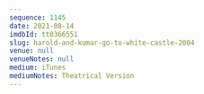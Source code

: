 ```yaml
---
sequence: 1145
date: 2021-08-14
imdbId: tt0366551
slug: harold-and-kumar-go-to-white-castle-2004
venue: null
venueNotes: null
medium: iTunes
mediumNotes: Theatrical Version
---
```

